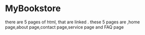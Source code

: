 # MyBookstore
there are 5 pages of html, that are linked .
these 5 pages are ,home page,about page,contact page,service page and FAQ page
